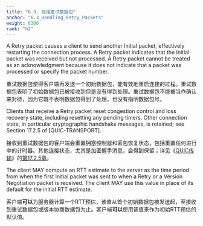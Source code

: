 ```yaml
---
title: "6.3. 处理重试数据包"
anchor: "6.3_Handling_Retry_Packets"
weight: 6300
rank: "h2"
---
```


A Retry packet causes a client to send another Initial packet, effectively restarting the connection process. A Retry packet indicates that the Initial packet was received but not processed. A Retry packet cannot be treated as an acknowledgment because it does not indicate that a packet was processed or specify the packet number.

重试数据包使得客户端再发送一个初始数据包，能有效地重启连接的过程。重试数据包表明了初始数据包已被接收到但是没有得到处理。重试数据包不能被当作确认来对待，因为它既不表明数据包得到了处理，也没有指明数据包号。

Clients that receive a Retry packet reset congestion control and loss recovery state, including resetting any pending timers. Other connection state, in particular cryptographic handshake messages, is retained; see Section 17.2.5 of [QUIC-TRANSPORT].

接收到重试数据包的客户端会重置拥塞控制器和丢包恢复状态，包括重置任何进行中的计时器。其他连接状态，尤其是加密握手消息，会得到保留；详见《[QUIC传输]()》的[第17.2.5章]()。

The client MAY compute an RTT estimate to the server as the time period from when the first Initial packet was sent to when a Retry or a Version Negotiation packet is received. The client MAY use this value in place of its default for the initial RTT estimate.

客户端**可以**为服务器计算一个RTT预估，该值从首个初始数据包被发送起，至接收到重试数据包或版本协商数据包为止。客户端**可以**使用该值来作为初始RTT预估的默认值。
